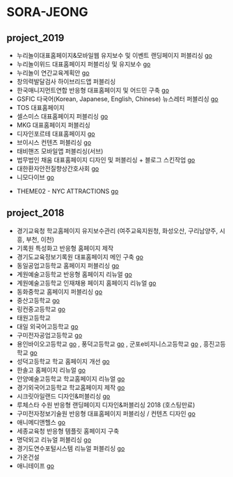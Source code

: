 # SORA-JEONG

## project_2019

- 누리놀이대표홈페이지&모바일웹 유지보수 및 이벤트 랜딩페이지 퍼블리싱 [go](http://www.nurinori.com/)
- 누리놀이위드 대표홈페이지 퍼블리싱 및 유지보수 [go](http://nurinoriwith.com/)
- 누리놀이 연간교육계획안 [go](http://www.nurinori.com/yearplan2020.do)
- 창의력발달검사 하이브리드앱 퍼블리싱
- 한국매니지먼트연합 반응형 대표홈페이지 및 어드민 구축 [go](http://kmf5678.or.kr/)
- GSFIC 다국어(Korean, Japanese, English, Chinese) 뉴스레터 퍼블리싱 [go](http://www.gafic.or.kr/webzine/201905/home/ko/index.html)
- TOS 대표홈페이지
- 셀스미스 대표홈페이지 퍼블리싱 [go](http://www.cell-smith.com/CELL/main.html)
- MKG 대표홈페이지 퍼블리싱
- 디자인포르테 대표홈페이지 [go](https://www.designforte.co.kr/_df/main.html)
- 브이시스 컨텐츠 퍼블리싱 [go](http://www.vsys.co.kr/V2/)
- 태비핸즈 모바일앱 퍼블리싱(서브)
- 법무법인 채움 대표홈페이지 디자인 및 퍼블리싱 + 블로그 스킨작업 [go](http://chlaw.co.kr/)
- 대한환자안전질향상간호사회 [go](http://qi.or.kr/)
- 니모다이브 [go](http://nemodive.kr/)

* THEME02 - NYC ATTRACTIONS [go](https://publy-sora-jeong.github.io/theme02/)

## project_2018

- 경기교육청 학교홈페이지 유지보수관리 (여주교육지원청, 화성오산, 구리남양주, 시흥, 부천, 이천)
- 기록원 특성화고 반응형 홈페이지 제작
- 경기도교육정보기록원 대표홈페이지 메인 구축 [go](https://www.goeia.go.kr)
- 동일공업고등학교 홈페이지 퍼블리싱 [go](http://di.hs.kr/)
- 계원예술고등학교 반응형 홈페이지 리뉴얼 [go](http://www.kaywon.hs.kr/)
- 계원예술고등학교 인재채용 페이지 홈페이지 리뉴얼 [go](http://recruit.kaywon.hs.kr/)
- 동화중학교 홈페이지 퍼블리싱 [go](http://www.donghwa.ms.kr/)
- 중산고등학교 [go](http://jungsan.hs.kr/)
- 링컨중고등학교 [go](http://www.lincolnmid.kr/)
- 태원고등학교
- 대일 외국어고등학교 [go](http://daeil.e-wut.co.kr/)
- 구미전자공업고등학교 [go](http://gnet.hs.kr/)
- 용인바이오고등학교 [go](http://www.yibio.hs.kr/) , 풍덕고등학교 [go](http://pungduck.hs.kr/) , 군포e비지니스고등학교 [go](http://www.gunpo-ebiz.hs.kr/) , 흥진고등학교 [go](http://www.hungjin.hs.kr/)
- 성덕고등학교 학교 홈페이지 개선 [go](http://ssd.hs.kr/)
- 한솔고 홈페이지 리뉴얼 [go](http://www.hansol.hs.kr/)
- 안양예술고등학교 학교홈페이지 리뉴얼 [go](http://www.anyangart.hs.kr/)
- 경기외국어고등학교 학교홈페이지 제작 [go](http://www.gafl.hs.kr/)
- 시크릿아일랜드 디자인&퍼블리싱 [go](http://secret-island.co.kr/)
- 루체스타 수원 반응형 랜딩페이지 디자인&퍼블리싱 2018 (호스팅만료)
- 구미전자정보기술원 반응형 대표홈페이지 퍼블리싱 / 컨텐츠 디자인 [go](http://www.geri.re.kr/site/main.do)
- 애니메디앤헬스 [go](http://www.anymedinhealth.com/main.html)
- 세종교육청 반응형 템플릿 홈페이지 구축
- 명덕외고 리뉴얼 퍼블리싱 [go](http://www.mdfh.or.kr/)
- 경기도연수포털시스템 리뉴얼 퍼블리싱 [go](https://gelearning.kr/)
- 가온건설
- 애니테이프 [go](http://www.anytape.kr/ko/main.html)

<!-- # PROJECT 2019


# PROJECT 2018



# PROJECT 2017

- 2017 경기교육지원청(구리남양주, 시흥, 부천) 웹호스팅 구축
- 2017 수원교육지원청 반응형 템플릿 제작
- 대원외국어고등학교 홈페이지 구축
- 프로모션팀 대표 홈페이지 디자인 및 퍼블리싱
- 예닮
- 양서고

# PROJECT 2016

- 2016 상반기 고양교육지원청 웹호스팅 홈페이지 구축
- 청심국제중고등학교
- 그라시아스 음악학교 (서비스종료)

# PROJECT 2015

- 인천하늘고등학교 대표홈페이지 컨텐츠 퍼블리싱 & 교수학습센터 메인 퍼블리싱
- 여주방과후지원센터 홈페이지
- 휘문고등학교
- 영훈국제중고등학교
- 416단원장학재단 컨텐츠 디자인 및 퍼블리싱

# PROJECT 2014

- 위더스OMC 폐쇄몰 홈페이지 디자인 및 퍼블리싱
- 양지고등학교 홈페이지 디자인
- OO유치원 홈페이지 리뉴얼 디자인

# PROJECT ~ 2013

- 야마하평촌 앙상블 페스티벌 리플렛, 티켓 디자인
- 가바쌀 패키지 디자인
- 고려대학교 옥외 디자인
- 코돈대표홈페이지&오코돈몰 홈페이지 운영
- 텐노쿠시, 타비타비 브랜드&패키지디자인 및 사인광고 작업
- 소셜커머스 상품상세페이지 제작 및 등록운영

# PERSONAL WORK

- THEME01 - construction [\_link](https://publy-sora-jeong.github.io/THEME_construction/theme_construction.html)
- THEME02 - artist [link](https://publy-sora-jeong.github.io/.html)
- SLICK custom- [link](https://publy-sora-jeong.github.io/.html) -->
